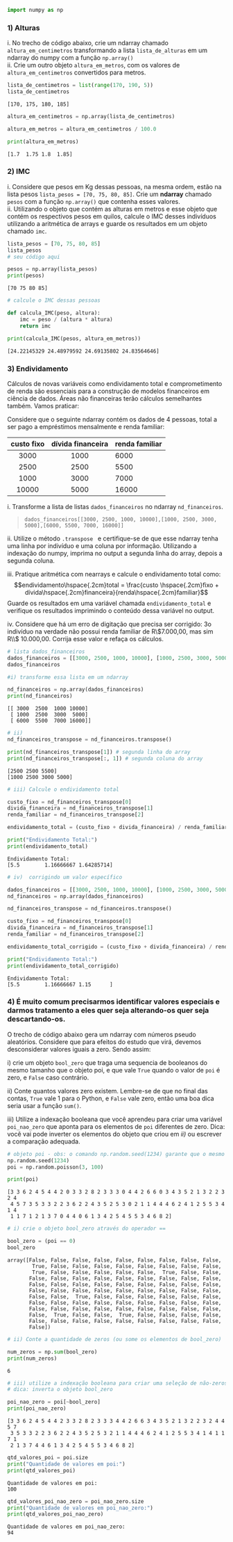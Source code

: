 ```python
import numpy as np
```

### 1) Alturas  
i. No trecho de código abaixo, crie um ndarray chamado ```altura_em_centimetros``` transformando a lista ```lista_de_alturas``` em um ndarray do numpy com a função ```np.array()```  
ii. Crie um outro objeto ```altura_em_metros```, com os valores de ```altura_em_centimetros``` convertidos para metros.


```python
lista_de_centimetros = list(range(170, 190, 5))
lista_de_centimetros
```




    [170, 175, 180, 185]




```python
altura_em_centimetros = np.array(lista_de_centimetros)

altura_em_metros = altura_em_centimetros / 100.0
```


```python
print(altura_em_metros) 
```

    [1.7  1.75 1.8  1.85]
    

### 2) IMC  
i. Considere que pesos em Kg dessas pessoas, na mesma ordem, estão na lista pesos ```lista_pesos = [70, 75, 80, 85]```. Crie um **ndarray** chamado ```pesos``` com a função ```np.array()``` que contenha esses valores.  
ii. Utilizando o objeto que contém as alturas em metros e esse objeto que contém os respectivos pesos em quilos, calcule o IMC desses indivíduos utilizando a aritmética de arrays e guarde os resultados em um objeto chamado ```imc```.


```python
lista_pesos = [70, 75, 80, 85]
lista_pesos
# seu código aqui

pesos = np.array(lista_pesos)
print(pesos)
```

    [70 75 80 85]
    


```python
# calcule o IMC dessas pessoas

def calcula_IMC(peso, altura):
    imc = peso / (altura * altura)
    return imc

print(calcula_IMC(pesos, altura_em_metros))
```

    [24.22145329 24.48979592 24.69135802 24.83564646]
    

### 3) Endividamento

Cálculos de novas variáveis como endividamento total e comprometimento de renda são essenciais para a construção de modelos financeiros em ciência de dados. Áreas não financeiras terão cálculos semelhantes também. Vamos praticar:

Considere que o seguinte ndarray contém os dados de 4 pessoas, total a ser pago a empréstimos mensalmente e renda familiar:

| custo fixo | dívida financeira | renda familiar |
|:----:|:----:|:---|
| 3000  | 1000 | 6000 |
| 2500  | 2500 | 5500 |
| 1000  | 3000 | 7000 |
| 10000 | 5000 | 16000 |

i. Transforme a lista de listas ```dados_financeiros``` no ndarray ```nd_financeiros```.
> ``` dados_financeiros[[3000, 2500, 1000, 10000],[1000, 2500, 3000, 5000],[6000, 5500, 7000, 16000]] ```

ii. Utilize o método ```.transpose ``` e certifique-se de que esse ndarray tenha uma linha por indivíduo e uma coluna por informação. Utilizando a indexação do numpy, imprima no output a segunda linha do array, depois a segunda coluna.

iii. Pratique aritmética com nearrays e calcule o endividamento total como:
$$endividamento\hspace{.2cm}total = \frac{custo \hspace{.2cm}fixo + dívida\hspace{.2cm}financeira}{renda\hspace{.2cm}familiar}$$
Guarde os resultados em uma variável chamada ```endividamento_total``` e verifique os resultados imprimindo o conteúdo dessa variável no output.

iv. Considere que há um erro de digitação que precisa ser corrigido: 3o indivíduo na verdade não possui renda familiar de R\\$7.000,00, mas sim R\\$ 10.000,00. Corrija esse valor e refaça os cálculos.


```python
# lista dados_financeiros
dados_financeiros = [[3000, 2500, 1000, 10000], [1000, 2500, 3000, 5000], [6000, 5500, 7000, 16000]]
dados_financeiros

#i) transforme essa lista em um ndarray

nd_financeiros = np.array(dados_financeiros)
print(nd_financeiros)
```

    [[ 3000  2500  1000 10000]
     [ 1000  2500  3000  5000]
     [ 6000  5500  7000 16000]]
    


```python
# ii) 
nd_financeiros_transpose = nd_financeiros.transpose()

print(nd_financeiros_transpose[1]) # segunda linha do array
print(nd_financeiros_transpose[:, 1]) # segunda coluna do array
```

    [2500 2500 5500]
    [1000 2500 3000 5000]
    


```python
# iii) Calcule o endividamento total

custo_fixo = nd_financeiros_transpose[0]
divida_financeira = nd_financeiros_transpose[1]
renda_familiar = nd_financeiros_transpose[2]

endividamento_total = (custo_fixo + divida_financeira) / renda_familiar

print("Endividamento Total:")
print(endividamento_total)
```

    Endividamento Total:
    [5.5        1.16666667 1.64285714]
    


```python
# iv)  corrigindo um valor específico

dados_financeiros = [[3000, 2500, 1000, 10000], [1000, 2500, 3000, 5000], [6000, 5500, 10000, 16000]]
nd_financeiros = np.array(dados_financeiros)

nd_financeiros_transpose = nd_financeiros.transpose()
```


```python
custo_fixo = nd_financeiros_transpose[0]
divida_financeira = nd_financeiros_transpose[1]
renda_familiar = nd_financeiros_transpose[2]

endividamento_total_corrigido = (custo_fixo + divida_financeira) / renda_familiar

print("Endividamento Total:")
print(endividamento_total_corrigido)
```

    Endividamento Total:
    [5.5        1.16666667 1.15      ]
    

### 4) É muito comum precisarmos identificar valores especiais e darmos tratamento a eles quer seja alterando-os quer seja descartando-os. 

O trecho de código abaixo gera um ndarray com números pseudo aleatórios. Considere que para efeitos do estudo que virá, devemos desconsiderar valores iguais a zero. Sendo assim:

i) crie um objeto ```bool_zero``` que traga uma sequencia de booleanos do mesmo tamanho que o objeto poi, e que vale ```True``` quando o valor de ```poi``` é zero, e ```False``` caso contrário.

ii) Conte quantos valores zero existem. Lembre-se de que no final das contas, ```True``` vale 1 para o Python, e ```False``` vale zero, então uma boa dica seria usar a função ```sum()```.

iii) Utilize a indexação booleana que você aprendeu para criar uma variável ```poi_nao_zero``` que aponta para os elementos de ```poi``` diferentes de zero. Dica: você vai pode inverter os elementos do objeto que criou em *ii)* ou escrever a comparação adequada.


```python
# objeto poi - obs: o comando np.random.seed(1234) garante que o mesmo resultado será gerado sempre
np.random.seed(1234)
poi = np.random.poisson(3, 100)

print(poi)
```

    [3 3 6 2 4 5 4 4 2 0 3 3 2 8 2 3 3 3 0 4 4 2 6 6 0 3 4 3 5 2 1 3 2 2 3 2 4
     4 5 7 3 5 3 3 2 2 3 6 2 2 4 3 5 2 5 3 0 2 1 1 4 4 4 6 2 4 1 2 5 5 3 4 1 4
     1 1 7 1 2 1 3 7 0 4 4 0 6 1 3 4 2 5 4 5 5 3 4 6 8 2]
    


```python
# i) crie o objeto bool_zero através do operador == 

bool_zero = (poi == 0)
bool_zero
```




    array([False, False, False, False, False, False, False, False, False,
            True, False, False, False, False, False, False, False, False,
            True, False, False, False, False, False,  True, False, False,
           False, False, False, False, False, False, False, False, False,
           False, False, False, False, False, False, False, False, False,
           False, False, False, False, False, False, False, False, False,
           False, False,  True, False, False, False, False, False, False,
           False, False, False, False, False, False, False, False, False,
           False, False, False, False, False, False, False, False, False,
           False,  True, False, False,  True, False, False, False, False,
           False, False, False, False, False, False, False, False, False,
           False])




```python
# ii) Conte a quantidade de zeros (ou some os elementos de bool_zero)

num_zeros = np.sum(bool_zero)
print(num_zeros)
```

    6
    


```python
# iii) utilize a indexação booleana para criar uma seleção de não-zeros
# dica: inverta o objeto bool_zero

poi_nao_zero = poi[~bool_zero]
print(poi_nao_zero)
```

    [3 3 6 2 4 5 4 4 2 3 3 2 8 2 3 3 3 4 4 2 6 6 3 4 3 5 2 1 3 2 2 3 2 4 4 5 7
     3 5 3 3 2 2 3 6 2 2 4 3 5 2 5 3 2 1 1 4 4 4 6 2 4 1 2 5 5 3 4 1 4 1 1 7 1
     2 1 3 7 4 4 6 1 3 4 2 5 4 5 5 3 4 6 8 2]
    


```python
qtd_valores_poi = poi.size
print("Quantidade de valores em poi:")
print(qtd_valores_poi)
```

    Quantidade de valores em poi:
    100
    


```python
qtd_valores_poi_nao_zero = poi_nao_zero.size
print("Quantidade de valores em poi_nao_zero:")
print(qtd_valores_poi_nao_zero)
```

    Quantidade de valores em poi_nao_zero:
    94
    
